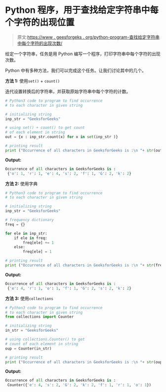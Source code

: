 # Python 程序，用于查找给定字符串中每个字符的出现位置

> 原文:[https://www . geesforgeks . org/python-program-查找给定字符串中每个字符的出现次数/](https://www.geeksforgeeks.org/python-program-to-find-occurrence-to-each-character-in-given-string/)

给定一个字符串，任务是用 Python 编写一个程序，打印字符串中每个字符的出现次数。

Python 中有多种方法，我们可以完成这个任务。让我们讨论其中的几个。

**方法 1:** 使用`set()` + `count()`

迭代设置转换后的字符串，并获取原始字符串中每个字符的计数。

```py
# Python3 code to program to find occurrence
# to each character in given string

# initializing string 
inp_str = "GeeksforGeeks"

# using set() + count() to get count 
# of each element in string 
out = {x : inp_str.count(x) for x in set(inp_str )} 

# printing result 
print ("Occurrence of all characters in GeeksforGeeks is :\n "+ str(out)) 
```

**Output:**

```py
Occurrence of all characters in GeeksforGeeks is :
 {'o': 1, 'r': 1, 'e': 4, 's': 2, 'f': 1, 'G': 2, 'k': 2}

```

**方法 2:** 使用字典

```py
# Python3 code to program to find occurrence
# to each character in given string

# initializing string 
inp_str = "GeeksforGeeks"

# frequency dictionary
freq = {} 

for ele in inp_str: 
    if ele in freq: 
        freq[ele] += 1
    else: 
        freq[ele] = 1

# printing result  
print ("Occurrence of all characters in GeeksforGeeks is :\n "+ str(freq)) 
```

**Output:**

```py
Occurrence of all characters in GeeksforGeeks is :
 {'e': 4, 'r': 1, 'o': 1, 'f': 1, 'G': 2, 's': 2, 'k': 2}

```

**方法 3:** 使用`collections`

```py
# Python3 code to program to find occurrence
# to each character in given string
from collections import Counter 

# initializing string  
in_str = "GeeksforGeeks"

# using collections.Counter() to get  
# count of each element in string  
oup = Counter(in_str) 

# printing result  
print ("Occurrence of all characters in GeeksforGeeks is :\n "+ str(oup)) 
```

**Output:**

```py
Occurrence of all characters in GeeksforGeeks is :
 Counter({'e': 4, 's': 2, 'G': 2, 'k': 2, 'f': 1, 'r': 1, 'o': 1})

```
